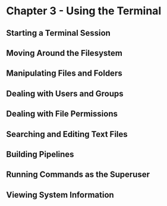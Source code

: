 # Chapter 3 - Using the Terminal

## Starting a Terminal Session

## Moving Around the Filesystem

## Manipulating Files and Folders

## Dealing with Users and Groups

## Dealing with File Permissions

## Searching and Editing Text Files

## Building Pipelines

## Running Commands as the Superuser

## Viewing System Information
